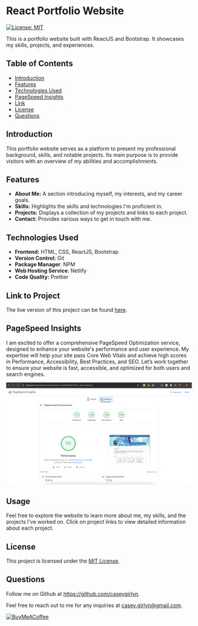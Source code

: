 # React Portfolio Website
[![License: MIT](https://img.shields.io/badge/License-MIT-yellow.svg?style=for-the-badge)](https://opensource.org/licenses/MIT)

This is a portfolio website built with ReactJS and Bootstrap. It showcases my skills, projects, and experiences.

## Table of Contents

- [Introduction](#introduction)
- [Features](#features)
- [Technologies Used](#technologies-used)
- [PageSpeed Insights](#pagespeed-insights)
- [Link](#link-to-project)
- [License](#license)
- [Questions](#questions)

## Introduction

This portfolio website serves as a platform to present my professional background, skills, and notable projects. Its main purpose is to provide visitors with an overview of my abilities and accomplishments.

## Features

- **About Me:** A section introducing myself, my interests, and my career goals.
- **Skills:** Highlights the skills and technologies I'm proficient in.
- **Projects:** Displays a collection of my projects and links to each project.
- **Contact:** Provides various ways to get in touch with me.

## Technologies Used

- **Frontend:** HTML, CSS, ReactJS, Bootstrap
- **Version Control:** Git
- **Package Manager**: NPM
- **Web Hosting Service**: Netlify
- **Code Quality:** Prettier

## Link to Project

The live version of this project can be found [here](https://girlyn.com/).

## PageSpeed Insights

I am excited to offer a comprehensive PageSpeed Optimization service, designed to enhance your website's performance and user experience. My expertise will help your site pass Core Web Vitals and achieve high scores in Performance, Accessibility, Best Practices, and SEO. Let’s work together to ensure your website is fast, accessible, and optimized for both users and search engines.

![Home Page](./public/images/pagespeed_insights.png)

## Usage

Feel free to explore the website to learn more about me, my skills, and the projects I've worked on. Click on project links to view detailed information about each project.

## License

This project is licensed under the [MIT License](LICENSE).

## Questions
Follow me on Github at https://github.com/caseygirlyn.

Feel free to reach out to me for any inquiries at [casey.girlyn@gmail.com](mailto:casey.girlyn@gmail.com).

[![BuyMeACoffee](https://img.shields.io/badge/Buy%20Me%20a%20Coffee-ffdd00?style=for-the-badge&logo=buy-me-a-coffee&logoColor=black)](https://www.buymeacoffee.com/caseygirlyn)